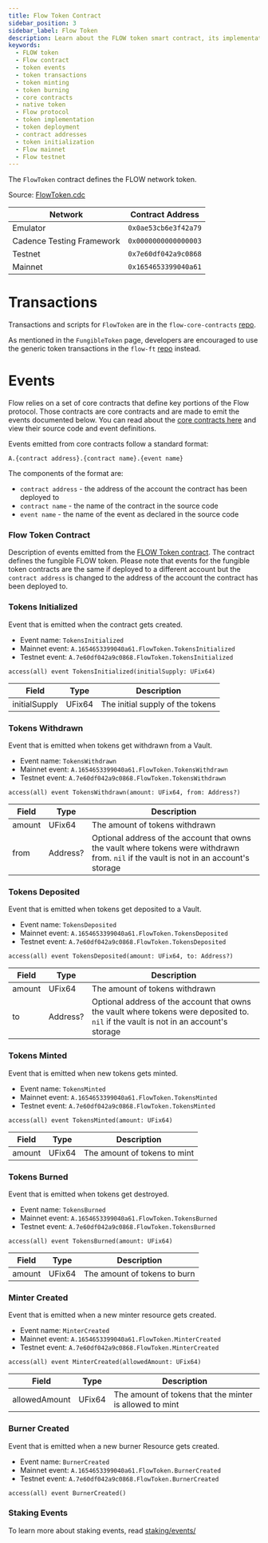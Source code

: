```yaml
---
title: Flow Token Contract
sidebar_position: 3
sidebar_label: Flow Token
description: Learn about the FLOW token smart contract, its implementation, events system, and deployment addresses across different networks. Understand how to interact with the native token of the Flow blockchain.
keywords:
  - FLOW token
  - Flow contract
  - token events
  - token transactions
  - token minting
  - token burning
  - core contracts
  - native token
  - Flow protocol
  - token implementation
  - token deployment
  - contract addresses
  - token initialization
  - Flow mainnet
  - Flow testnet
---
```


The `FlowToken` contract defines the FLOW network token.

Source: [FlowToken.cdc](https://github.com/onflow/flow-core-contracts/blob/master/contracts/FlowToken.cdc)

| Network                   | Contract Address     |
| ------------------------- | -------------------- |
| Emulator                  | `0x0ae53cb6e3f42a79` |
| Cadence Testing Framework | `0x0000000000000003` |
| Testnet                   | `0x7e60df042a9c0868` |
| Mainnet                   | `0x1654653399040a61` |

# Transactions

Transactions and scripts for `FlowToken` are in the `flow-core-contracts` [repo](https://github.com/onflow/flow-core-contracts/tree/master/transactions/flowToken).

As mentioned in the `FungibleToken` page, developers are encouraged to use
the generic token transactions in the `flow-ft` [repo](https://github.com/onflow/flow-ft/tree/master/transactions) instead.

# Events

Flow relies on a set of core contracts that define key portions of the Flow protocol. Those contracts are core contracts
and are made to emit the events documented below. You can read about the [core contracts here](./index.md)
and view their source code and event definitions.

Events emitted from core contracts follow a standard format:

```
A.{contract address}.{contract name}.{event name}
```

The components of the format are:

- `contract address` - the address of the account the contract has been deployed to
- `contract name` - the name of the contract in the source code
- `event name` - the name of the event as declared in the source code

### Flow Token Contract

Description of events emitted from the [FLOW Token contract](./03-flow-token.md).
The contract defines the fungible FLOW token. Please note that events for the fungible token contracts are the same
if deployed to a different account but the `contract address` is
changed to the address of the account the contract has been deployed to.

### Tokens Initialized

Event that is emitted when the contract gets created.

- Event name: `TokensInitialized`
- Mainnet event: `A.1654653399040a61.FlowToken.TokensInitialized`
- Testnet event: `A.7e60df042a9c0868.FlowToken.TokensInitialized`

```cadence
access(all) event TokensInitialized(initialSupply: UFix64)
```

| Field         | Type   | Description                      |
| ------------- | ------ | -------------------------------- |
| initialSupply | UFix64 | The initial supply of the tokens |

### Tokens Withdrawn

Event that is emitted when tokens get withdrawn from a Vault.

- Event name: `TokensWithdrawn`
- Mainnet event: `A.1654653399040a61.FlowToken.TokensWithdrawn`
- Testnet event: `A.7e60df042a9c0868.FlowToken.TokensWithdrawn`

```cadence
access(all) event TokensWithdrawn(amount: UFix64, from: Address?)
```

| Field  | Type     | Description                                                                                                                             |
| ------ | -------- | --------------------------------------------------------------------------------------------------------------------------------------- |
| amount | UFix64   | The amount of tokens withdrawn                                                                                                          |
| from   | Address? | Optional address of the account that owns the vault where tokens were withdrawn from. `nil` if the vault is not in an account's storage |

### Tokens Deposited

Event that is emitted when tokens get deposited to a Vault.

- Event name: `TokensDeposited`
- Mainnet event: `A.1654653399040a61.FlowToken.TokensDeposited`
- Testnet event: `A.7e60df042a9c0868.FlowToken.TokensDeposited`

```cadence
access(all) event TokensDeposited(amount: UFix64, to: Address?)
```

| Field  | Type     | Description                                                                                                                           |
| ------ | -------- | ------------------------------------------------------------------------------------------------------------------------------------- |
| amount | UFix64   | The amount of tokens withdrawn                                                                                                        |
| to     | Address? | Optional address of the account that owns the vault where tokens were deposited to. `nil` if the vault is not in an account's storage |

### Tokens Minted

Event that is emitted when new tokens gets minted.

- Event name: `TokensMinted`
- Mainnet event: `A.1654653399040a61.FlowToken.TokensMinted`
- Testnet event: `A.7e60df042a9c0868.FlowToken.TokensMinted`

```cadence
access(all) event TokensMinted(amount: UFix64)
```

| Field  | Type   | Description                  |
| ------ | ------ | ---------------------------- |
| amount | UFix64 | The amount of tokens to mint |

### Tokens Burned

Event that is emitted when tokens get destroyed.

- Event name: `TokensBurned`
- Mainnet event: `A.1654653399040a61.FlowToken.TokensBurned`
- Testnet event: `A.7e60df042a9c0868.FlowToken.TokensBurned`

```cadence
access(all) event TokensBurned(amount: UFix64)
```

| Field  | Type   | Description                  |
| ------ | ------ | ---------------------------- |
| amount | UFix64 | The amount of tokens to burn |

### Minter Created

Event that is emitted when a new minter resource gets created.

- Event name: `MinterCreated`
- Mainnet event: `A.1654653399040a61.FlowToken.MinterCreated`
- Testnet event: `A.7e60df042a9c0868.FlowToken.MinterCreated`

```cadence
access(all) event MinterCreated(allowedAmount: UFix64)
```

| Field         | Type   | Description                                             |
| ------------- | ------ | ------------------------------------------------------- |
| allowedAmount | UFix64 | The amount of tokens that the minter is allowed to mint |

### Burner Created

Event that is emitted when a new burner Resource gets created.

- Event name: `BurnerCreated`
- Mainnet event: `A.1654653399040a61.FlowToken.BurnerCreated`
- Testnet event: `A.7e60df042a9c0868.FlowToken.BurnerCreated`

```cadence
access(all) event BurnerCreated()
```

### Staking Events

To learn more about staking events, read [staking/events/](../../networks/staking/07-staking-scripts-events.md)